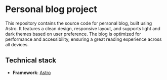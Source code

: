 # Personal blog project

This repository contains the source code for personal blog, built using Astro. It features a clean design, responsive layout, and supports light and dark themes based on user preference. The blog is optimized for performance and accessibility, ensuring a great reading experience across all devices.

## Technical stack

- **Framework**: [Astro](https://astro.build/)